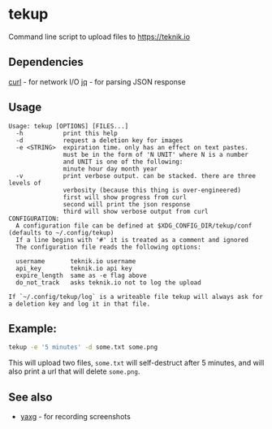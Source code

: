 # tekup
Command line script to upload files to https://teknik.io

## Dependencies

[curl](https://github.com/curl/curl) - for network I/O
[jq](https://github.com/stedolan/jq) - for parsing JSON response

## Usage

```
Usage: tekup [OPTIONS] [FILES...]
  -h           print this help
  -d           request a deletion key for images
  -e <STRING>  expiration time. only has an effect on text pastes.
               must be in the form of 'N UNIT' where N is a number
               and UNIT is one of the following:
               minute hour day month year
  -v           print verbose output. can be stacked. there are three levels of
               verbosity (because this thing is over-engineered)
               first will show progress from curl
               second will print the json response
               third will show verbose output from curl
CONFIGURATION:
  A configuration file can be defined at $XDG_CONFIG_DIR/tekup/conf (defaults to ~/.config/tekup)
  If a line begins with '#' it is treated as a comment and ignored
  The configuration file reads the following options:

  username       teknik.io username
  api_key        teknik.io api key
  expire_length  same as -e flag above
  do_not_track   asks teknik.io not to log the upload

If `~/.config/tekup/log` is a writeable file tekup will always ask for a deletion key and log it in that file.
```

## Example:

``` bash
tekup -e '5 minutes' -d some.txt some.png
```

This will upload two files, `some.txt` will self-destruct after 5 minutes, and will also print a url that will delete `some.png`.

## See also

* [yaxg](https://github.com/DanielFGray/yaxg) - for recording screenshots
